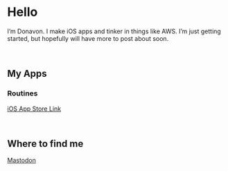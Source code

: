 <h1>Hello</h1>
<p>I’m Donavon. I make iOS apps and tinker in things like AWS. I’m just getting started, but hopefully will have more to post about soon.</p>
<br>
<h2>My Apps</h2>
<h3>Routines</h3>
<p>	<a href="https://itunes.apple.com/us/app/routines-daily-task-manager/id1440566972?mt=8">iOS App Store Link</a></p>
<br>
<h2>Where to find me</h2>
<p>	<a rel="me" href="https://mastodon.technology/@donavon">Mastodon</a></p>
